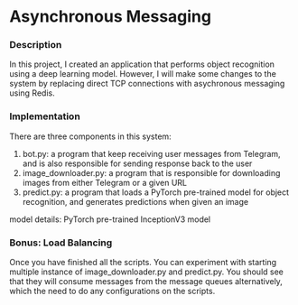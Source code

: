 # Asynchronous Messaging
### Description
In this project, I created an application that performs object recognition using a deep learning model. However, I will make some changes to the system by replacing direct TCP connections with asychronous messaging using Redis.
### Implementation
There are three components in this system:
1. bot.py: a program that keep receiving user messages from Telegram, and is also responsible for sending response back to the user
2. image_downloader.py: a program that is responsible for downloading images from either Telegram or a given URL
3. predict.py: a program that loads a PyTorch pre-trained model for object recognition, and generates predictions when given an image

model details: PyTorch pre-trained InceptionV3 model 

### Bonus: Load Balancing
Once you have finished all the scripts. You can experiment with starting multiple instance of image_downloader.py and predict.py. You should see that they will consume messages from the message queues alternatively, which the need to do any configurations on the scripts.
